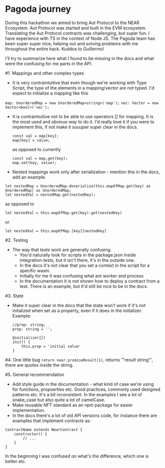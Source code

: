 # Pagoda journey

During this hackathon we aimed to bring Aut Protocol to the NEAR Ecosystem. Aut Protocol was started and built in the EVM ecosystem. 
Translating the Aut Protocol contracts was challenging, but super fun. I have experience with TS in the context of Node JS. 
The Pagoda team has been super super nice, helping out and solving problems with me throughout the entire hack. Kuddos to Guillermo! 

I'll try to summarize here what I found to be missing in the docs and what were the confusing for me parts in the API. 


#1. Mappings and other complex types

* It is very contraintuitive that even though we're working with Type Script, the type of the elements in a mapping/vector are not typed. 
  I'd expect to initialize a mapping like this 

```map: UnorderedMap = new UnorderedMap<string>('map');```
```vec: Vector = new Vector<bool>('vec');```
* It is contraintuitive not to be able to use operators [] for mapping. It is the most used and obvious way to do it. I'd really love it if you were to implement this, if not make it suuuper super clear in the docs. 
  ```
  const val = map[key];
  map[key] = value;
  ``` 
  as opposed to currently 
   ```
  const val = map.get(key);
  map.set(key, value);
  ``` 
  
* Nested mappings work only after serialization - mention this in the docs, add an example. 
```
let nestedMap = UnorderedMap.deserialize(this.mapOfMap.get(key) as UnorderedMap) as UnorderedMap;
let nestedVal = nestedMap.get(nestedKey);
```
as opposed to 
```
let nestedVal = this.mapOfMap.get(key).get(nestedKey)
``` 
or 
```
let nestedVal = this.mapOfMap.[key][nestedKey]
``` 

#2. Testing
* The way that tests work are generally confusing. 
  * You'd naturally look for scripts in the package.json inside integration-tests, but it isn't there, it's in the outside one. 
  * In the docs it's not clear that you set a context in the script for a specific wasm. 
  * Initially for me it was confusing what are worker and process
  * In the documentation it is not shown how to deploy a contract from a test. There is an example, but it'd still be nice to be in the docs.

#3. State 
* Make it super clear in the docs that the state won't work if it's not initalized when set as a property, even if it does in the initializer. 
   Example: 

    ```
    //prop: string;
    prop: string = '';

    @initialize({})
    init() {
        this.prop = 'initial value'
    }
    ```

#4. One little bug
`return near.promiseResult(1)`, returns '"result string"', there are quotes inside the string.

#5. General recommendation
* Add style guide in the documentation - what kind of case we're using for functions, propoerties etc. Good practices, commonly used designed patterns etc. It's a bit inconsistent. In the examples I see a lot of snake_case but also quite a lot of camelCase. 
* Make reusable NFT standard as an npm package for easier implementation.
* In the docs there's a lot of old API versions code, for instance there are examples that implement contracts as: 
```
ContractName extends NearContract {
    constructor() {
        // ...
    }
}
``` 
In the beginning I was confused on what's the difference, which one is better etc.
  